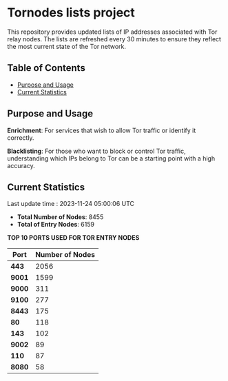 # Tornodes lists project

This repository provides updated lists of IP addresses associated with Tor relay nodes. The lists are refreshed every 30 minutes to ensure they reflect the most current state of the Tor network.

## Table of Contents

- [Purpose and Usage](#purpose-and-usage)
- [Current Statistics](#current-statistics)


## Purpose and Usage

**Enrichment**: For services that wish to allow Tor traffic or identify it correctly.

**Blacklisting**: For those who want to block or control Tor traffic, understanding which IPs belong to Tor can be a starting point with a high accuracy.

## Current Statistics

Last update time : 2023-11-24 05:00:06 UTC

- **Total Number of Nodes**: 8455
- **Total of Entry Nodes**: 6159

**TOP 10 PORTS USED FOR TOR ENTRY NODES**

| **Port** | **Number of Nodes** |
|------|-----------------|
| **443**   | 2056  |
| **9001**   | 1599  |
| **9000**   | 311  |
| **9100**   | 277  |
| **8443**   | 175  |
| **80**   | 118  |
| **143**   | 102  |
| **9002**   | 89  |
| **110**   | 87  |
| **8080**   | 58  |


